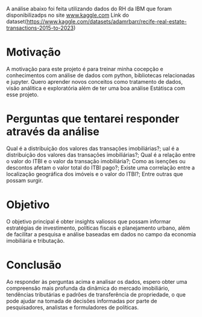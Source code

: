 A análise abaixo foi feita utilizando dados do RH da IBM que foram disponibilizadps no site www.kaggle.com
Link do dataset(https://www.kaggle.com/datasets/adamrbarr/recife-real-estate-transactions-2015-to-2023)

# Motivação
A motivação para este projeto é para treinar minha cocepção e conhecimentos com análise de dados com python, bibliotecas relacionadas e jupyter. Quero aprender novos conceitos como tratamento de dados, visão análitica e exploratória além de ter uma boa análise Estátisca com esse projeto.

# Perguntas que tentarei responder através da análise
Qual é a distribuição dos valores das transações imobiliárias?; ual é a distribuição dos valores das transações imobiliárias?; Qual é a relação entre o valor do ITBI e o valor da transação imobiliária?; Como as isenções ou descontos afetam o valor total do ITBI pago?; Existe uma correlação entre a localização geográfica dos imóveis e o valor do ITBI?; Entre outras que possam surgir.

# Objetivo
O objetivo principal é obter insights valiosos que possam informar estratégias de investimento, políticas fiscais e planejamento urbano, além de facilitar a pesquisa e análise baseadas em dados no campo da economia imobiliária e tributação.

# Conclusão
Ao responder às perguntas acima e analisar os dados, espero obter uma compreensão mais profunda da dinâmica do mercado imobiliário, tendências tributárias e padrões de transferência de propriedade, o que pode ajudar na tomada de decisões informadas por parte de pesquisadores, analistas e formuladores de políticas.
